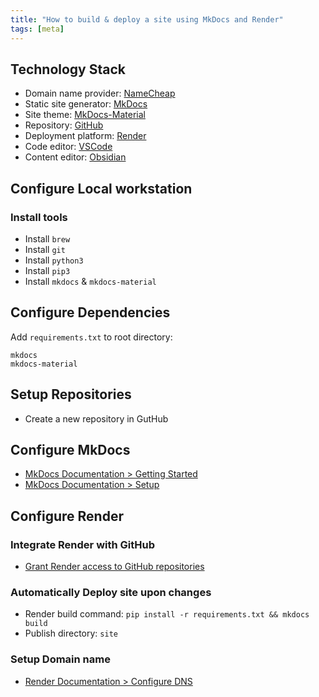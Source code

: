 ```yaml
---
title: "How to build & deploy a site using MkDocs and Render"
tags: [meta]
---
```


## Technology Stack
- Domain name provider: [NameCheap](https://namecheap.com/)
- Static site generator: [MkDocs](https://www.mkdocs.org/)
- Site theme: [MkDocs-Material](https://squidfunk.github.io/mkdocs-material/)
- Repository: [GitHub](https://github.com/)
- Deployment platform: [Render](http://render.com/)
- Code editor: [VSCode](https://code.visualstudio.com/)
- Content editor: [Obsidian](https://obsidian.md/)

## Configure Local workstation
### Install tools
- Install `brew`
- Install `git`
- Install `python3`
- Install `pip3`
- Install `mkdocs` & `mkdocs-material`

## Configure Dependencies
Add `requirements.txt` to root directory:
```
mkdocs
mkdocs-material
```

## Setup Repositories
- Create a new repository in GutHub

## Configure MkDocs
- [MkDocs Documentation > Getting Started](https://squidfunk.github.io/mkdocs-material/getting-started/)
- [MkDocs Documentation > Setup](https://squidfunk.github.io/mkdocs-material/setup/changing-the-colors/)

## Configure Render
### Integrate Render with GitHub
- [Grant Render access to GitHub repositories](https://render.com/docs/github)

### Automatically Deploy site upon changes
- Render build command:
`pip install -r requirements.txt && mkdocs build`
- Publish directory: `site`

### Setup Domain name
- [Render Documentation > Configure DNS](https://render.com/docs/configure-namecheap-dns)